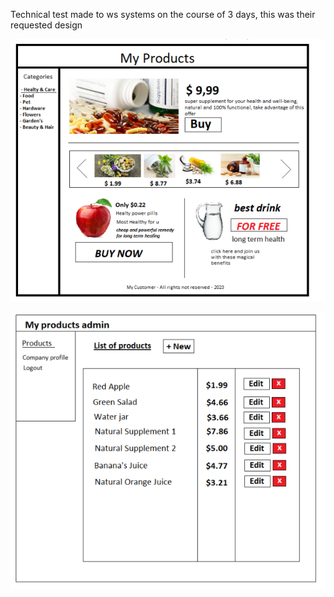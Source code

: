 Technical test made to ws systems on the course of 3 days, this was their requested design


![Screenshot 1](public/a.png)

![Screenshot 2](public/b.png)
